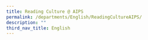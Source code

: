 ```yaml
---
title: Reading Culture @ AIPS
permalink: /departments/English/ReadingCultureAIPS/
description: ""
third_nav_title: English
---
```

